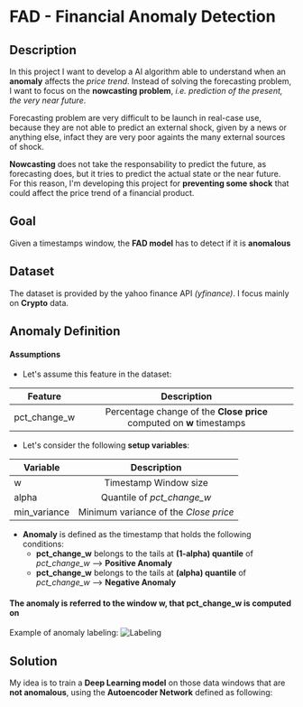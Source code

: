 # FAD - Financial Anomaly Detection

## Description
In this project I want to develop a AI algorithm able to understand when an **anomaly** affects the _price trend_. Instead of solving the forecasting problem, I want to focus on the **nowcasting problem**, _i.e. prediction of the present, the very near future_. 

Forecasting problem are very difficult to be launch in real-case use, because they are not able to predict an external shock, given by a news or anything else, infact they are very poor againts the many external sources of shock. 

**Nowcasting** does not take the responsability to predict the future, as forecasting does, but it tries to predict the actual state or the near future. For this reason, I'm developing this project for **preventing some shock** that could affect the price trend of a financial product.

## Goal
Given a timestamps window, the **FAD model** has to detect if it is **anomalous**

## Dataset
The dataset is provided by the yahoo finance API _(yfinance)_. I focus mainly on **Crypto** data.

## Anomaly Definition

#### Assumptions
- Let's assume this feature in the dataset:

| Feature       | Description           |
| -------------- |:---------------------:|
| pct_change_w   | Percentage change of the **Close price** computed on **w** timestamps| 

- Let's consider the following **setup variables**:

| Variable       | Description           |
| -------------- |:---------------------:|
| w              | Timestamp Window size | 
| alpha          | Quantile of _pct_change_w_|
| min_variance   | Minimum variance of the _Close price_ |

- **Anomaly** is defined as the timestamp that holds the following conditions:
  - **pct_change_w** belongs to the tails at **(1-alpha) quantile** of _pct_change_w_  --> **Positive Anomaly**
  - **pct_change_w** belongs to the tails at **(alpha) quantile** of _pct_change_w_  --> **Negative Anomaly**  
    
#### The anomaly is referred to the window **w**, that pct_change_w is computed on

Example of anomaly labeling:
![Labeling](https://raw.github.com/daniele21/financial_anomaly_detection/main/static/Anomaly%20labeling.png?raw=true)


## Solution
My idea is to train a **Deep Learning model** on those data windows that are **not anomalous**, using the **Autoencoder Network** defined as following:



